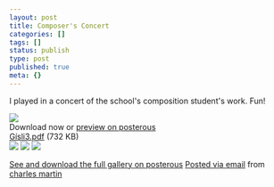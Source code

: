 ```yaml
---
layout: post
title: Composer's Concert
categories: []
tags: []
status: publish
type: post
published: true
meta: {}
---
```




I played in a concert of the school's composition student's work. Fun!


[![](http://posterous.com/images/filetypes/pdf.png)](http://posterous.com/getfile/files.posterous.com/charlesmartin/2rpdtxIg47nOAWYDjuyZp5wQAcISH4HTu1H4h4IRl0DLr9QYLO5enFIR3pTm/Gsli3.pdf)       
Download now or 
[preview on posterous](http://charlesmartin.posterous.com/composers-concert)       
[Gísli3.pdf](http://posterous.com/getfile/files.posterous.com/charlesmartin/2rpdtxIg47nOAWYDjuyZp5wQAcISH4HTu1H4h4IRl0DLr9QYLO5enFIR3pTm/Gsli3.pdf) 
(732 KB)      
[![](http://posterous.com/getfile/files.posterous.com/charlesmartin/M0fBqC3QmtGcqzbYOknPUjHd7Qs9GJDWpQlGblTRxuKIelPGve1lv8TP5ZPx/image.jpeg.scaled.500.jpg)](http://posterous.com/getfile/files.posterous.com/charlesmartin/S1PkunImmwL7Oz05WtaF774xIW33zm7myZKEMbqQwTCrCiEqOpov62x2OVHT/image.jpeg.scaled.1000.jpg) 
[![](http://posterous.com/getfile/files.posterous.com/charlesmartin/AZ7f1ccRBRlzNCHKktVpNA17NRE2yjweCX6tlwBAsi35UD12QQ1MHFQZeVZv/photo_3.jpeg.scaled.500.jpg)](http://posterous.com/getfile/files.posterous.com/charlesmartin/xMNim8DGJOe8J4J2KeepGc7vl8UIDbAQIKFZLmOT5n5Y2tRsy13HYWsP93pc/photo_3.jpeg.scaled.1000.jpg) 
[![](http://posterous.com/getfile/files.posterous.com/charlesmartin/lUd2Y5HcIJxPV5WLM4jX4cHaj4lo7uqcQ5XHLfVWjUtD1FBafL5UcmjPoqTY/photo_2.jpeg.scaled.500.jpg)](http://posterous.com/getfile/files.posterous.com/charlesmartin/HFJvC3J2ldprdfqfVkYv8itEfDr2Bk4Ni4NSO5M0mZwO7xcVAClalpfHKuHf/photo_2.jpeg.scaled.1000.jpg)

[See and download the full gallery on posterous](http://charlesmartin.posterous.com/composers-concert) 
[Posted via email](http://posterous.com)  from 
[charles martin](http://charlesmartin.posterous.com/composers-concert)
